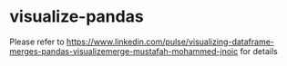 # visualize-pandas
 
Please refer to https://www.linkedin.com/pulse/visualizing-dataframe-merges-pandas-visualizemerge-mustafah-mohammed-jnoic for details
